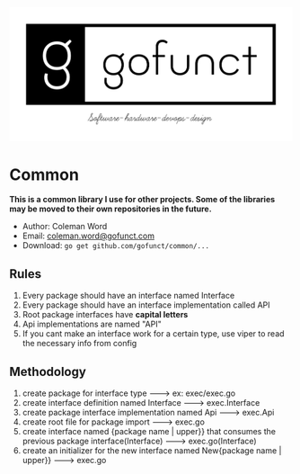 ![](https://github.com/gofunct/common/blob/master/logo/dark_logo_transparent_background.png?raw=true)  

# Common

**This is a common library I use for other projects. Some of the libraries may be moved to their own
repositories in the future.**

* Author: Coleman Word 
* Email: coleman.word@gofunct.com
* Download: `go get github.com/gofunct/common/...`

## Rules 

1. Every package should have an interface named Interface
1. Every package should have an interface implementation called API
1. Root package interfaces have **capital letters**
1. Api implementations are named "API"
1. If you cant make an interface work for a certain type, use viper to read the necessary info from config

## Methodology
1. create package for interface type ---> ex: exec/exec.go
2. create interface definition named Interface ---> exec.Interface
3. create package interface implementation named Api ---> exec.Api
4. create root file for package import ---> exec.go
5. create interface named {package name | upper}} that consumes the previous package interface(Interface) ---> exec.go(Interface)
6. create an initializer for the new interface named New{package name | upper}} ---> exec.go


